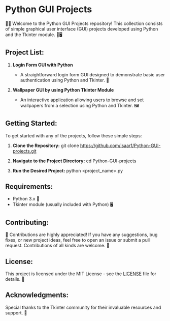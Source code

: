 # Python GUI Projects

🎉🚀 Welcome to the Python GUI Projects repository! This collection consists of simple graphical user interface (GUI) projects developed using Python and the Tkinter module. 🐍🖥️

## Project List:

1. **Login Form GUI with Python**
   - A straightforward login form GUI designed to demonstrate basic user authentication using Python and Tkinter. 🔐

2. **Wallpaper GUI by using Python Tkinter Module**
   - An interactive application allowing users to browse and set wallpapers from a selection using Python and Tkinter. 🖼️

## Getting Started:

To get started with any of the projects, follow these simple steps:

1. **Clone the Repository:**
   git clone https://github.com/isaar1/Python-GUI-projects.git

2. **Navigate to the Project Directory:**
   cd Python-GUI-projects

3. **Run the Desired Project:**
   python <project_name>.py

## Requirements:

- Python 3.x 🐍
- Tkinter module (usually included with Python) 🖥️

## Contributing:

🎉 Contributions are highly appreciated! If you have any suggestions, bug fixes, or new project ideas, feel free to open an issue or submit a pull request. Contributions of all kinds are welcome. 🚀

## License:

This project is licensed under the MIT License - see the [LICENSE](LICENSE) file for details. 📝

## Acknowledgments:

Special thanks to the Tkinter community for their invaluable resources and support. 🙏

